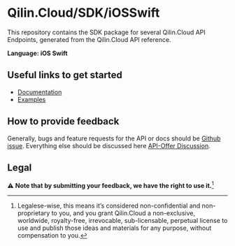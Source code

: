 # Qilin.Cloud/SDK/iOSSwift

This repository contains the SDK package for several Qilin.Cloud API Endpoints, generated from the Qilin.Cloud API reference.

**Language: iOS Swift**

## Useful links to get started

* [Documentation](https://documentation.api.qilin.cloud/sdk/iOSSwift)
* [Examples](https://documentation.api.qilin.cloud/sdk/iOSSwift/Examples)

## How to provide feedback

Generally, bugs and feature requests for the API or docs should be [Github issue](https://github.com/QilinCloud/SDK-iOSSwift/issues/new). Everything else should be discussed here [API-Offer Discussion](https://github.com/QilinCloud/SDK-iOSSwift/discussions).

## Legal

:warning: **Note that by submitting your feedback, we have the right to use it.**[^1]

[^1]:Legalese-wise, this means it’s considered non-confidential and non-proprietary to you, and you grant Qilin.Cloud a non-exclusive, worldwide, royalty-free, irrevocable, sub-licensable, perpetual license to use and publish those ideas and materials for any purpose, without compensation to you. 
